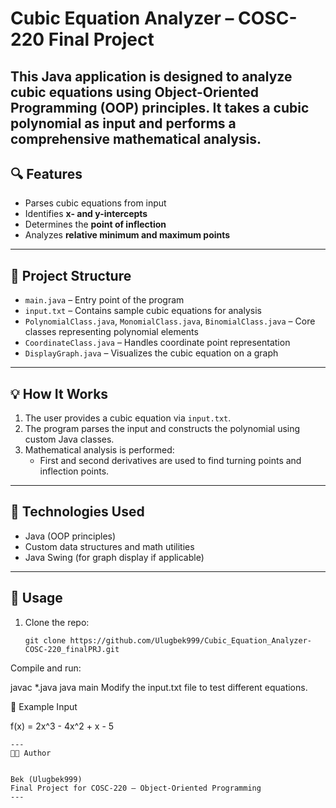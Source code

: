 # Cubic Equation Analyzer – COSC-220 Final Project

This Java application is designed to analyze cubic equations using Object-Oriented Programming (OOP) principles. It takes a cubic polynomial as input and performs a comprehensive mathematical analysis.
---

## 🔍 Features

- Parses cubic equations from input
- Identifies **x- and y-intercepts**
- Determines the **point of inflection**
- Analyzes **relative minimum and maximum points**
  
---

## 📂 Project Structure

- `main.java` – Entry point of the program
- `input.txt` – Contains sample cubic equations for analysis
- `PolynomialClass.java`, `MonomialClass.java`, `BinomialClass.java` – Core classes representing polynomial elements
- `CoordinateClass.java` – Handles coordinate point representation
- `DisplayGraph.java` – Visualizes the cubic equation on a graph

---

## 💡 How It Works

1. The user provides a cubic equation via `input.txt`.
2. The program parses the input and constructs the polynomial using custom Java classes.
3. Mathematical analysis is performed:
   - First and second derivatives are used to find turning points and inflection points.
  
---

## 🚀 Technologies Used

- Java (OOP principles)
- Custom data structures and math utilities
- Java Swing (for graph display if applicable)

---

## 📌 Usage

1. Clone the repo:
   ```
   git clone https://github.com/Ulugbek999/Cubic_Equation_Analyzer-COSC-220_finalPRJ.git
Compile and run:


javac *.java
java main
Modify the input.txt file to test different equations.

📘 Example Input

f(x) = 2x^3 - 4x^2 + x - 5

```
---
🧑‍💻 Author


Bek (Ulugbek999)
Final Project for COSC-220 – Object-Oriented Programming
---
